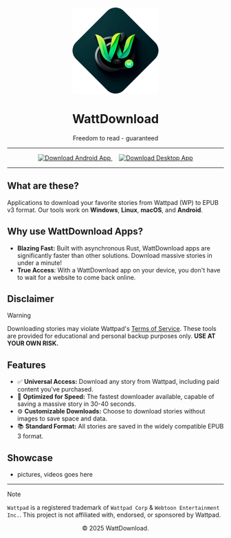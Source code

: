 <p align="center">
  <img src="logo.png" alt="WattDownload Logo" width="200px">
</p>

<h1 align="center">WattDownload</h1>

<p align="center">
  Freedom to read - guaranteed
</p>

---

<div align="center">
  <a href="https://github.com/WattDownload/wp-epub-rs-emini-android">
    <img src="https://img.shields.io/badge/Download%20For%20Android%20now!-darkgreen?style=for-the-badge&logo=android" alt="Download Android App">
  </a>
  &nbsp;&nbsp;&nbsp;
  <a href="https://github.com/WattDownload/wp-epub-rs-emini-jvm">
    <img src="https://img.shields.io/badge/Download%20For%20Desktop%20now!-darkgreen?style=for-the-badge&logo=codementor" alt="Download Desktop App">
  </a>
</div>

---

## What are these?
Applications to download your favorite stories from Wattpad (WP) to EPUB v3 format. Our tools work on **Windows**, **Linux**, **macOS**, and **Android**.

## Why use WattDownload Apps?
- **Blazing Fast:** Built with asynchronous Rust, WattDownload apps are significantly faster than other solutions. Download massive stories in under a minute!
- **True Access**: With a WattDownload app on your device, you don't have to wait for a website to come back online.

## Disclaimer
> [!WARNING]
> Downloading stories may violate Wattpad's [Terms of Service](https://policies.wattpad.com/terms/). These tools are provided for educational and personal backup purposes only. **USE AT YOUR OWN RISK.**

## Features
- ✅ **Universal Access:** Download any story from Wattpad, including paid content you've purchased.
- 🚀 **Optimized for Speed:** The fastest downloader available, capable of saving a massive story in 30-40 seconds.
- ⚙️ **Customizable Downloads:** Choose to download stories without images to save space and data.
- 📚 **Standard Format:** All stories are saved in the widely compatible EPUB 3 format.

## Showcase
 - pictures, videos goes here

---

> [!NOTE]
> `Wattpad` is a registered trademark of `Wattpad Corp` & `Webtoon Entertainment Inc.`. This project is not affiliated with, endorsed, or sponsored by Wattpad.

<p align="center">© 2025 WattDownload.</p>
